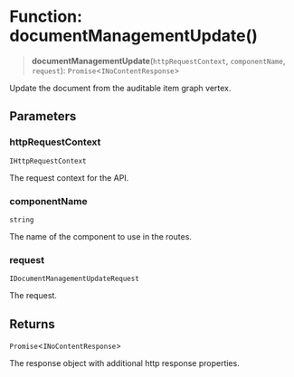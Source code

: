 # Function: documentManagementUpdate()

> **documentManagementUpdate**(`httpRequestContext`, `componentName`, `request`): `Promise`\<`INoContentResponse`\>

Update the document from the auditable item graph vertex.

## Parameters

### httpRequestContext

`IHttpRequestContext`

The request context for the API.

### componentName

`string`

The name of the component to use in the routes.

### request

`IDocumentManagementUpdateRequest`

The request.

## Returns

`Promise`\<`INoContentResponse`\>

The response object with additional http response properties.

